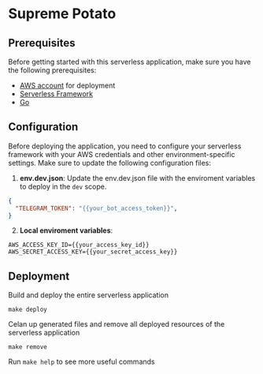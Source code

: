 # Supreme Potato

## Prerequisites

Before getting started with this serverless application, make sure you have the following prerequisites:

- [AWS account](https://aws.amazon.com/) for deployment
- [Serverless Framework](https://www.serverless.com/framework/docs/getting-started)
- [Go](https://go.dev/)

## Configuration

Before deploying the application, you need to configure your serverless framework with your AWS credentials and other environment-specific settings. Make sure to update the following configuration files:

1. **env.dev.json**: Update the env.dev.json file with the enviroment variables to deploy in the `dev` scope.

  ```json
  {
    "TELEGRAM_TOKEN": "{{your_bot_access_token}}",
  }
  ```

2. **Local enviroment variables**:
  ```
  AWS_ACCESS_KEY_ID={{your_access_key_id}}
  AWS_SECRET_ACCESS_KEY={{your_secret_access_key}}
  ```

## Deployment

Build and deploy the entire serverless application
```
make deploy
```

Celan up generated files and remove all deployed resources of the serverless application
```
make remove
```

Run `make help` to see more useful commands 